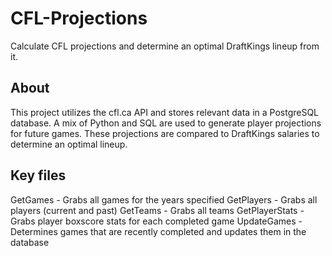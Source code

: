 # CFL-Projections
Calculate CFL projections and determine an optimal DraftKings lineup from it.

## About
This project utilizes the cfl.ca API and stores relevant data in a PostgreSQL database.
A mix of Python and SQL are used to generate player projections for future games.
These projections are compared to DraftKings salaries to determine an optimal lineup.


## Key files
GetGames - Grabs all games for the years specified
GetPlayers - Grabs all players (current and past)
GetTeams - Grabs all teams
GetPlayerStats - Grabs player boxscore stats for each completed game
UpdateGames - Determines games that are recently completed and updates them in the database
